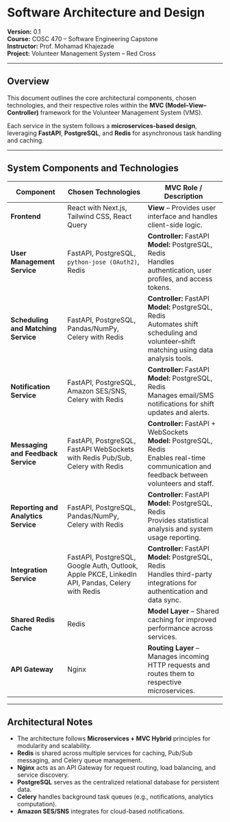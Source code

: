 # Software Architecture and Design  
**Version:** 0.1  
**Course:** COSC 470 – Software Engineering Capstone  
**Instructor:** Prof. Mohamad Khajezade  
**Project:** Volunteer Management System – Red Cross  

---

## Overview

This document outlines the core architectural components, chosen technologies, and their respective roles within the **MVC (Model–View–Controller)** framework for the Volunteer Management System (VMS).  

Each service in the system follows a **microservices-based design**, leveraging **FastAPI**, **PostgreSQL**, and **Redis** for asynchronous task handling and caching.  

---

## System Components and Technologies

| **Component** | **Chosen Technologies** | **MVC Role / Description** |
|----------------|--------------------------|-----------------------------|
| **Frontend** | React with Next.js, Tailwind CSS, React Query | **View** – Provides user interface and handles client-side logic. |
| **User Management Service** | FastAPI, PostgreSQL, `python-jose (OAuth2)`, Redis | **Controller:** FastAPI <br> **Model:** PostgreSQL, Redis <br> Handles authentication, user profiles, and access tokens. |
| **Scheduling and Matching Service** | FastAPI, PostgreSQL, Pandas/NumPy, Celery with Redis | **Controller:** FastAPI <br> **Model:** PostgreSQL, Redis <br> Automates shift scheduling and volunteer–shift matching using data analysis tools. |
| **Notification Service** | FastAPI, PostgreSQL, Amazon SES/SNS, Celery with Redis | **Controller:** FastAPI <br> **Model:** PostgreSQL, Redis <br> Manages email/SMS notifications for shift updates and alerts. |
| **Messaging and Feedback Service** | FastAPI, PostgreSQL, FastAPI WebSockets with Redis Pub/Sub, Celery with Redis | **Controller:** FastAPI + WebSockets <br> **Model:** PostgreSQL, Redis <br> Enables real-time communication and feedback between volunteers and staff. |
| **Reporting and Analytics Service** | FastAPI, PostgreSQL, Pandas/NumPy, Celery with Redis | **Controller:** FastAPI <br> **Model:** PostgreSQL, Redis <br> Provides statistical analysis and system usage reporting. |
| **Integration Service** | FastAPI, PostgreSQL, Google Auth, Outlook, Apple PKCE, LinkedIn API, Pandas, Celery with Redis | **Controller:** FastAPI <br> **Model:** PostgreSQL, Redis <br> Handles third-party integrations for authentication and data sync. |
| **Shared Redis Cache** | Redis | **Model Layer** – Shared caching for improved performance across services. |
| **API Gateway** | Nginx | **Routing Layer** – Manages incoming HTTP requests and routes them to respective microservices. |

---

## Architectural Notes

- The architecture follows **Microservices + MVC Hybrid** principles for modularity and scalability.  
- **Redis** is shared across multiple services for caching, Pub/Sub messaging, and Celery queue management.  
- **Nginx** acts as an API Gateway for request routing, load balancing, and service discovery.  
- **PostgreSQL** serves as the centralized relational database for persistent data.  
- **Celery** handles background task queues (e.g., notifications, analytics computation).  
- **Amazon SES/SNS** integrates for cloud-based notifications.  